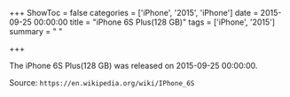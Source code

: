 +++
ShowToc = false
categories = ['iPhone', '2015', 'iPhone']
date = 2015-09-25 00:00:00
title = "iPhone 6S Plus(128 GB)"
tags = ['iPhone', '2015']
summary = " "

+++

The iPhone 6S Plus(128 GB) was released on 2015-09-25 00:00:00.

Source: `https://en.wikipedia.org/wiki/IPhone_6S`
